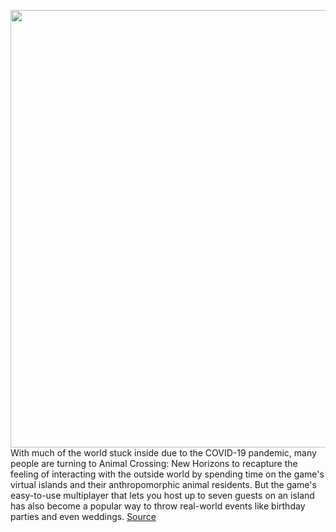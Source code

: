 <img src='https://cdn.vox-cdn.com/thumbor/bTql6IBUfJXIzJW8MVz_b7xdzfM=/0x0:1280x720/1200x800/filters:focal(538x258:742x462)/cdn.vox-cdn.com/uploads/chorus_image/image/66621357/2020040516283500_02CB906EA538A35643C1E1484C4B947D.0.jpg' width='700px' /><br/>
With much of the world stuck inside due to the COVID-19 pandemic, many people are turning to Animal Crossing: New Horizons to recapture the feeling of interacting with the outside world by spending time on the game's virtual islands and their anthropomorphic animal residents. But the game's easy-to-use multiplayer that lets you host up to seven guests on an island has also become a popular way to throw real-world events like birthday parties and even weddings.
<a href='https://www.theverge.com/2020/4/8/21212779/animal-crossing-new-horizons-party-island-how-to'> Source <a/>
